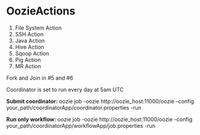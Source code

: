OozieActions
============

1. File System Action
2. SSH Action
3. Java Action
4. Hive Action
5. Sqoop Action
6. Pig Action
7. MR Action

Fork and Join in #5 and #6

Coordinator is set to run every day at 5am UTC

<b>Submit coordinator:</b> oozie job -oozie http://oozie_host:11000/oozie -config your_path/coordinatorApp/coordinator.properties -run

<b>Run only workflow:</b> oozie job -oozie http://oozie_host:11000/oozie -config your_path/coordinatorApp/workflowApp/job.properties -run
